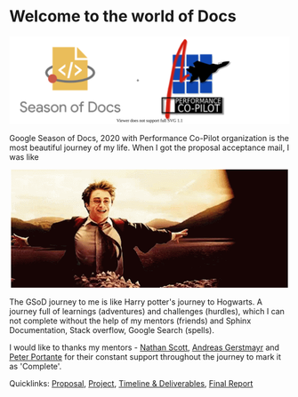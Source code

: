 # Welcome to the world of Docs

<p align="center">
  <img src="/comboLogo.svg" />
</p>

Google Season of Docs, 2020 with Performance Co-Pilot organization is the most beautiful journey of my life. When I got the proposal acceptance mail, I was like 
<p align="center">
  <img src="/welcome.gif" />
</p>
The GSoD journey to me is like Harry potter's journey to Hogwarts. A journey full of learnings (adventures) and challenges (hurdles), which I can not complete without the help of my mentors (friends) and Sphinx Documentation, Stack overflow, Google Search (spells).



 I would like to thanks my mentors - [Nathan Scott](https://github.com/natoscott), [Andreas Gerstmayr](https://github.com/andreasgerstmayr) and [Peter Portante](https://github.com/portante) for their constant support throughout the journey to mark it as 'Complete'.

 Quicklinks: [Proposal](https://github.com/arzoo14/Google-Season-of-Docs-2020/blob/master/proposal.md), [Project](https://developers.google.com/season-of-docs/docs/participants/project-pcp-arzoo14), [Timeline & Deliverables](https://github.com/arzoo14/Google-Season-of-Docs-2020/blob/master/timeline_deliverables.md), [Final Report](https://arzoo14.github.io/Google-Season-of-Docs-2020/)
